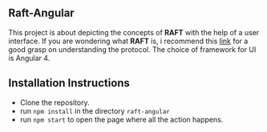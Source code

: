 ## Raft-Angular

This project is about depicting the concepts of **RAFT** with the help of a user interface. If you are wondering what **RAFT** is, i recommend this [link](https://raft.github.io) for a good grasp on understanding the protocol. The choice of framework for UI is Angular 4.

## Installation Instructions
* Clone the repository.
* run `npm install` in the directory `raft-angular`
* run `npm start` to open the page where all the action happens.